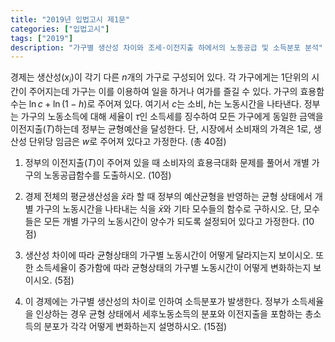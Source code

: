 ```yaml
---
title: "2019년 입법고시 제1문"
categories: ["입법고시"]
tags: ["2019"]
description: "가구별 생산성 차이와 조세·이전지출 하에서의 노동공급 및 소득분포 분석"
---
```


경제는 생산성($x_i$)이 각기 다른 $n$개의 가구로 구성되어 있다. 각 가구에게는 1단위의 시간이 주어지는데 가구는 이를 이용하여 일을 하거나 여가를 즐길 수 있다. 가구의 효용함수는 $\ln c + \ln (1 - h)$로 주어져 있다. 여기서 $c$는 소비, $h$는 노동시간을 나타낸다. 정부는 가구의 노동소득에 대해 세율이 $\tau$인 소득세를 징수하여 모든 가구에게 동일한 금액을 이전지출($T$)하는데 정부는 균형예산을 달성한다. 단, 시장에서 소비재의 가격은 1로, 생산성 단위당 임금은 $w$로 주어져 있다고 가정한다. (총 40점)

1) 정부의 이전지출($T$)이 주어져 있을 때 소비자의 효용극대화 문제를 풀어서 개별 가구의 노동공급함수를 도출하시오. (10점)

2) 경제 전체의 평균생산성을 $\bar{x}$라 할 때 정부의 예산균형을 반영하는 균형 상태에서 개별 가구의 노동시간을 나타내는 식을 $\bar{x}$와 기타 모수들의 함수로 구하시오. 단, 모수들은 모든 개별 가구의 노동시간이 양수가 되도록 설정되어 있다고 가정한다. (10점)

3) 생산성 차이에 따라 균형상태의 가구별 노동시간이 어떻게 달라지는지 보이시오. 또한 소득세율이 증가함에 따라 균형상태의 가구별 노동시간이 어떻게 변화하는지 보이시오. (5점)

4) 이 경제에는 가구별 생산성의 차이로 인하여 소득분포가 발생한다. 정부가 소득세율을 인상하는 경우 균형 상태에서 세후노동소득의 분포와 이전지출을 포함하는 총소득의 분포가 각각 어떻게 변화하는지 설명하시오. (15점)
